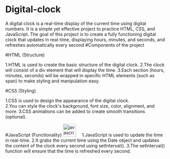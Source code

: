 # Digital-clock
A digital clock is a real-time display of the current time using digital numbers. It is a simple yet effective project to practice HTML, CSS, and JavaScript. The goal of this project is to create a fully functioning digital clock that updates in real-time, displaying hours, minutes, and seconds, and refreshes automatically every second
#Components of the project

#HTML (Structure)

1.HTML is used to create the basic structure of the digital clock.
2.The clock will consist of a div element that will display the time.
3.Each section (hours, minutes, seconds) will be wrapped in specific HTML elements (such as span) to make styling and manipulation easy.

#CSS (Styling)

1.CSS is used to design the appearance of the digital clock.<br>
2.You can style the clock's background, font size, color, alignment, and more.
3.CSS animations can be added to create smooth transitions (optional).

#JavaScript (Functionality)
 <img src="https://cdn.jsdelivr.net/gh/devicons/devicon/icons/javascript/javascript-original.svg" height="40" alt="javascript logo"  />
  <img width="12" />
1.JavaScript is used to update the time in real-time.
2.It grabs the current time using the Date object and updates the content of the clock every second using setInterval().
3.The setInterval() function will ensure that the time is refreshed every second.
